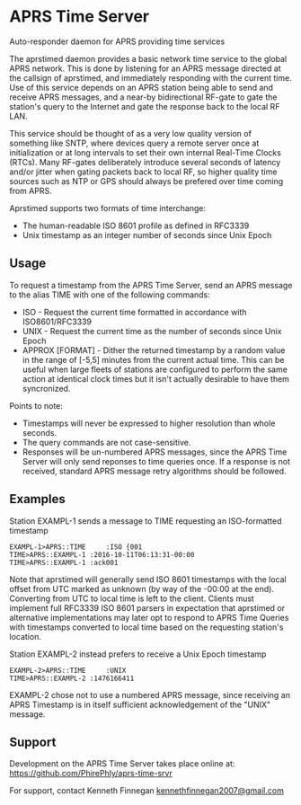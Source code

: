 # APRS Time Server
Auto-responder daemon for APRS providing time services 

The aprstimed daemon provides a basic network time service to the global APRS
network. This is done by listening for an APRS message directed at the
callsign of aprstimed, and immediately responding with the current time.
Use of this service depends on an APRS station being able to send and receive
APRS messages, and a near-by bidirectional RF-gate to gate the station's query
to the Internet and gate the response back to the local RF LAN.

This service should be thought of as a very low quality version of something
like SNTP, where devices query a remote server once at initialization or at
long intervals to set their own internal Real-Time Clocks (RTCs).
Many RF-gates deliberately introduce several seconds of latency and/or jitter
when gating packets back to local RF, so higher quality time sources such as
NTP or GPS should always be prefered over time coming from APRS.

Aprstimed supports two formats of time interchange:
* The human-readable ISO 8601 profile as defined in RFC3339
* Unix timestamp as an integer number of seconds since Unix Epoch

## Usage

To request a timestamp from the APRS Time Server, send an APRS message to the
alias TIME with one of the following commands:
* ISO - Request the current time formatted in accordance with ISO8601/RFC3339
* UNIX - Request the current time as the number of seconds since Unix Epoch
* APPROX [FORMAT] - Dither the returned timestamp by a random value in the
range of [-5,5] minutes from the current actual time. This can be useful when
large fleets of stations are configured to perform the same action at
identical clock times but it isn't actually desirable to have them syncronized.

Points to note:
* Timestamps will never be expressed to higher resolution than whole seconds.
* The query commands are not case-sensitive.
* Responses will be un-numbered APRS messages, since the APRS Time Server
will only send reponses to time queries once. If a response is not received,
standard APRS message retry algorithms should be followed.

## Examples

Station EXAMPL-1 sends a message to TIME requesting an ISO-formatted timestamp
```
EXAMPL-1>APRS::TIME     :ISO {001
TIME>APRS::EXAMPL-1 :2016-10-11T06:13:31-00:00
TIME>APRS::EXAMPL-1 :ack001
```
Note that aprstimed will generally send ISO 8601 timestamps with the local 
offset from UTC marked as unknown (by way of the -00:00 at the end).
Converting from UTC to local time is left to the client.
Clients must implement full RFC3339 ISO 8601 parsers in expectation that
aprstimed or alternative implementations may later opt to respond to APRS
Time Queries with timestamps converted to local time based on the requesting
station's location.

Station EXAMPL-2 instead prefers to receive a Unix Epoch timestamp
```
EXAMPL-2>APRS::TIME     :UNIX
TIME>APRS::EXAMPL-2 :1476166411
```
EXAMPL-2 chose not to use a numbered APRS message, since receiving an
APRS Timestamp is in itself sufficient acknowledgement of the "UNIX" message.


## Support

Development on the APRS Time Server takes place online at:
https://github.com/PhirePhly/aprs-time-srvr

For support, contact Kenneth Finnegan <kennethfinnegan2007@gmail.com>

